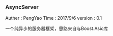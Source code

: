 ### AsyncServer
Auther   : PengYao
Time     : 2017/9/6
version  : 0.1


一个纯异步的服务器框架，思路来自与Boost.Asio库
